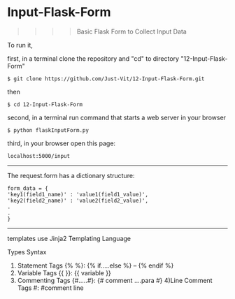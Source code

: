 # Input-Flask-Form
>>>>    Basic Flask Form to Collect Input Data

To run it,

first, in a terminal clone the repository and "cd" to directory "12-Input-Flask-Form"

    $ git clone https://github.com/Just-Vit/12-Input-Flask-Form.git   

then

    $ cd 12-Input-Flask-Form

second, in a terminal run command that starts a web server in your browser

    $ python flaskInputForm.py

third, in your browser open this page:

    localhost:5000/input


****

The request.form has a dictionary structure:

    form_data = {
    'key1(field1_name)' : 'value1(field1_value)',
    'key2(field2_name)' : 'value2(field2_value)',
    .
    .
    }


*****

templates use Jinja2 Templating Language

Types	                Syntax

1) Statement Tags	{% %}: {% if…..else %} – {% endif %}
2) Variable Tags	{{ }}: {{ variable }}
3) Commenting Tags	{#…..#}: {# comment ….para #}
4)Line Comment Tags	#: #comment line
